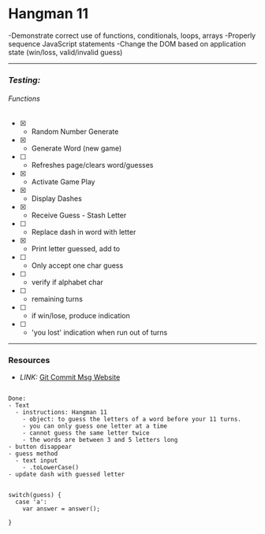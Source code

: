 # __Hangman 11__

-Demonstrate correct use of functions, conditionals, loops, arrays
-Properly sequence JavaScript statements
-Change the DOM based on application state (win/loss, valid/invalid guess)

****

### _**Testing:**_

###### Functions
- [x] - Random Number Generate
- [x] - Generate Word (new game)
- [ ] - Refreshes page/clears word/guesses
- [x] - Activate Game Play
- [x] - Display Dashes
- [x] - Receive Guess - Stash Letter
- [ ] - Replace dash in word with letter
- [x] - Print letter guessed, add to
- [ ] - Only accept one char guess
- [ ] - verify if alphabet char
- [ ] - remaining turns
- [ ] - if win/lose, produce indication
- [ ] - 'you lost' indication when run out of turns

*****

### __Resources__
- _LINK:_ [Git Commit Msg Website](https://karma-runner.github.io/1.0/dev/git-commit-msg.html)

```

Done:
- Text
  - instructions: Hangman 11
    - object: to guess the letters of a word before your 11 turns.
    - you can only guess one letter at a time
    - cannot guess the same letter twice
    - the words are between 3 and 5 letters long
- button disappear
- guess method
  - text input
    - .toLowerCase()
- update dash with guessed letter


switch(guess) {
  case 'a':
    var answer = answer();

}
